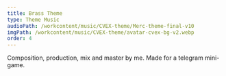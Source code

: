 ```yaml
---
title: Brass Theme
type: Theme Music
audioPath: /workcontent/music/CVEX-theme/Merc-theme-final-v10
imgPath: /workcontent/music/CVEX-theme/avatar-cvex-bg-v2.webp
order: 4
---
```

Composition, production, mix and master by me. Made for a telegram mini-game.